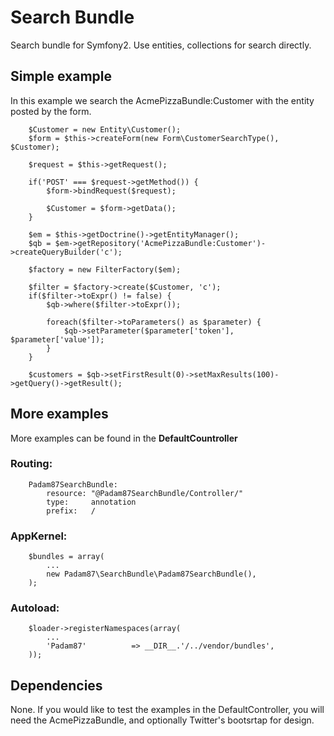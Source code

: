 # Search Bundle #

Search bundle for Symfony2. Use entities, collections for search directly.

## Simple example ##

In this example we search the AcmePizzaBundle:Customer with the entity posted by the form.

		$Customer = new Entity\Customer();
		$form = $this->createForm(new Form\CustomerSearchType(), $Customer);
		
		$request = $this->getRequest();
		
		if('POST' === $request->getMethod()) {
		    $form->bindRequest($request);
		    
		    $Customer = $form->getData();
		}
		
		$em = $this->getDoctrine()->getEntityManager();
		$qb = $em->getRepository('AcmePizzaBundle:Customer')->createQueryBuilder('c');
		
		$factory = new FilterFactory($em);
		
		$filter = $factory->create($Customer, 'c');
		if($filter->toExpr() != false) {
		    $qb->where($filter->toExpr());
		
		    foreach($filter->toParameters() as $parameter) {
		        $qb->setParameter($parameter['token'], $parameter['value']);
		    }
		}
		
		$customers = $qb->setFirstResult(0)->setMaxResults(100)->getQuery()->getResult();

## More examples

More examples can be found in the **DefaultCountroller**

### Routing:

		Padam87SearchBundle:
		    resource: "@Padam87SearchBundle/Controller/"
		    type:     annotation
		    prefix:   /

### AppKernel:

        $bundles = array(
			...
            new Padam87\SearchBundle\Padam87SearchBundle(),
        );

### Autoload:

		$loader->registerNamespaces(array(
		    ...
		    'Padam87'          => __DIR__.'/../vendor/bundles',
		));

## Dependencies

None. If you would like to test the examples in the DefaultController, you will need the AcmePizzaBundle, and optionally Twitter's bootsrtap for design.


